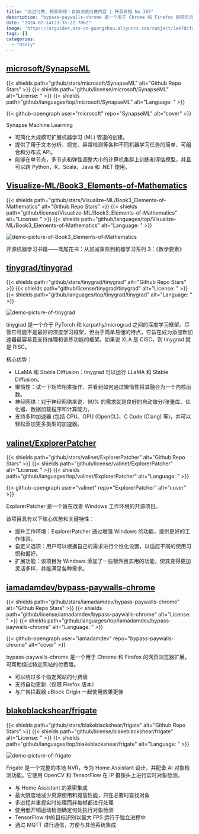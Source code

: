 ```yaml
---
title: "绕过付费，畅享网络：自由浏览付费内容 | 开源日报 No.185"
description: "bypass-paywalls-chrome 是一个用于 Chrome 和 Firefox 的网页浏览器扩展，可帮助绕过特定网站的付费墙。"
date: "2024-02-14T23:35:22.706Z"
image: "https://osguider.oss-cn-guangzhou.aliyuncs.com/subject/1ee7dcfa5008b7ce1090aeb8db0ad23d.png"
tags: []
categories:
  - "daily"
---
```


## [microsoft/SynapseML](https://github.com/microsoft/SynapseML)

{{< shields path="github/stars/microsoft/SynapseML" alt="Github Repo Stars" >}} {{< shields path="github/license/microsoft/SynapseML" alt="License: " >}} {{< shields path="github/languages/top/microsoft/SynapseML" alt="Language: " >}}

{{< github-opengraph user="microsoft" repo="SynapseML" alt="cover" >}}

Synapse Machine Learning

- 可简化大规模可扩展机器学习 (ML) 管道的创建。
- 提供了用于文本分析、视觉、异常检测等各种不同机器学习任务的简单、可组合和分布式 API。
- 能够在单节点，多节点和弹性调整大小的计算机集群上训练和评估模型，并且可以跨 Python，R，Scala，Java 和 .NET 使用。
  
## [Visualize-ML/Book3_Elements-of-Mathematics](https://github.com/Visualize-ML/Book3_Elements-of-Mathematics)

{{< shields path="github/stars/Visualize-ML/Book3_Elements-of-Mathematics" alt="Github Repo Stars" >}} {{< shields path="github/license/Visualize-ML/Book3_Elements-of-Mathematics" alt="License: " >}} {{< shields path="github/languages/top/Visualize-ML/Book3_Elements-of-Mathematics" alt="Language: " >}}

![demo-picture-of-Book3_Elements-of-Mathematics](https://picgo-daily.oss-cn-guangzhou.aliyuncs.com/picgo-daily/2023/82135a1776da83f06457a6128c8cbca3.png)

开源机器学习书籍——鸢尾花书：从加减乘除到机器学习系列 3：《数学要素》
  
## [tinygrad/tinygrad](https://github.com/tinygrad/tinygrad)

{{< shields path="github/stars/tinygrad/tinygrad" alt="Github Repo Stars" >}} {{< shields path="github/license/tinygrad/tinygrad" alt="License: " >}} {{< shields path="github/languages/top/tinygrad/tinygrad" alt="Language: " >}}

![demo-picture-of-tinygrad](https://picgo-daily.oss-cn-guangzhou.aliyuncs.com/picgo-daily/2023/5559d621c2f61ed9c55e2921b6db8950.png)

tinygrad 是一个介于 PyTorch 和 karpathy/micrograd 之间的深度学习框架。尽管它可能不是最好的深度学习框架，但由于简单易懂的特点，它旨在成为添加新加速器最容易且支持推理和训练功能的框架。如果说 XLA 是 CISC，则 tinygrad 就是 RISC。

核心优势：

- LLaMA 和 Stable Diffusion：tinygrad 可以运行 LLaMA 和 Stable Diffusion。
- 懒惰性：试一下矩阵相乘操作，并看到如何通过懒惰性将其融合为一个内核函数。
- 神经网络：对于神经网络来说，90% 的需求就是良好的自动微分/张量库、优化器、数据加载程序和计算能力。
- 支持多种加速器 (包括 CPU、GPU (OpenCL)、C Code (Clang) 等)，并可以轻松添加更多类型的加速器。
  
## [valinet/ExplorerPatcher](https://github.com/valinet/ExplorerPatcher)

{{< shields path="github/stars/valinet/ExplorerPatcher" alt="Github Repo Stars" >}} {{< shields path="github/license/valinet/ExplorerPatcher" alt="License: " >}} {{< shields path="github/languages/top/valinet/ExplorerPatcher" alt="Language: " >}}

{{< github-opengraph user="valinet" repo="ExplorerPatcher" alt="cover" >}}

ExplorerPatcher 是一个旨在改善 Windows 工作环境的开源项目。

该项目具有以下核心优势和关键特性：

- 提升工作环境：ExplorerPatcher 通过增强 Windows 的功能，提供更好的工作体验。
- 自定义选项：用户可以根据自己的需求进行个性化设置，以适应不同的使用习惯和偏好。
- 扩展功能：该项目为 Windows 添加了一些额外且实用的功能，使其变得更加灵活多样，并能满足各种需求。
  
## [iamadamdev/bypass-paywalls-chrome](https://github.com/iamadamdev/bypass-paywalls-chrome)

{{< shields path="github/stars/iamadamdev/bypass-paywalls-chrome" alt="Github Repo Stars" >}} {{< shields path="github/license/iamadamdev/bypass-paywalls-chrome" alt="License: " >}} {{< shields path="github/languages/top/iamadamdev/bypass-paywalls-chrome" alt="Language: " >}}

{{< github-opengraph user="iamadamdev" repo="bypass-paywalls-chrome" alt="cover" >}}

bypass-paywalls-chrome 是一个用于 Chrome 和 Firefox 的网页浏览器扩展，可帮助绕过特定网站的付费墙。

- 可以绕过多个指定网站的付费墙
- 支持自动更新（仅限 Firefox 版本）
- 与广告拦截器 uBlock Origin 一起使用效果更佳
  
## [blakeblackshear/frigate](https://github.com/blakeblackshear/frigate)

{{< shields path="github/stars/blakeblackshear/frigate" alt="Github Repo Stars" >}} {{< shields path="github/license/blakeblackshear/frigate" alt="License: " >}} {{< shields path="github/languages/top/blakeblackshear/frigate" alt="Language: " >}}

![demo-picture-of-frigate](https://picgo-daily.oss-cn-guangzhou.aliyuncs.com/picgo-daily/2023/e2d6c9b030c505fbd3da612c5fb94d53.png)

Frigate 是一个完整的本地 NVR，专为 Home Assistant 设计，并配备 AI 对象检测功能。它使用 OpenCV 和 TensorFlow 在 IP 摄像头上进行实时对象检测。

- 与 Home Assistant 的紧密集成
- 最大限度地减少资源使用和提高性能，只在必要时查找对象
- 多进程并重视实时处理而非每帧都进行处理
- 使用低开销运动检测确定何处执行对象检测
- TensorFlow 中的目标识别以最大 FPS 运行于独立进程中
- 通过 MQTT 进行通信，方便与其他系统集成
  
